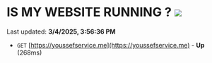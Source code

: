# IS MY WEBSITE RUNNING ? [![](https://img.shields.io/static/v1?label=Sponsor&message=%E2%9D%A4&logo=GitHub&color=%23fe8e86)](https://github.com/sponsors/Youssef-Lehmam)

Last updated: **3/4/2025, 3:56:36 PM**

- `GET` [https://youssefservice.me](https://youssefservice.me) - **Up** (268ms)
